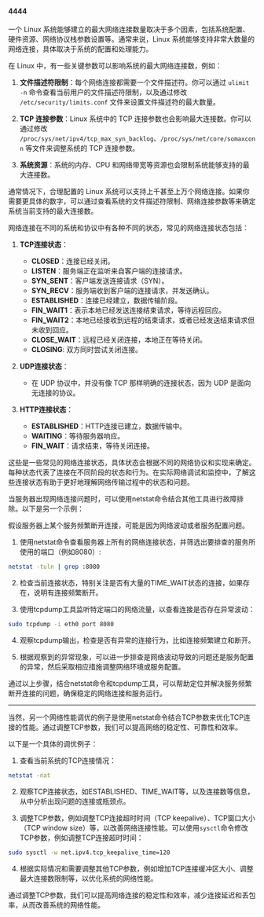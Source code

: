 

#### 4444

一个 Linux 系统能够建立的最大网络连接数量取决于多个因素，包括系统配置、硬件资源、网络协议栈参数设置等。通常来说，Linux 系统能够支持非常大数量的网络连接，具体取决于系统的配置和处理能力。

在 Linux 中，有一些关键参数可以影响系统的最大网络连接数，例如：

1. **文件描述符限制**：每个网络连接都需要一个文件描述符。你可以通过 `ulimit -n` 命令查看当前用户的文件描述符限制，以及通过修改 `/etc/security/limits.conf` 文件来设置文件描述符的最大数量。

2. **TCP 连接参数**：Linux 系统中的 TCP 连接参数也会影响最大连接数。你可以通过修改 `/proc/sys/net/ipv4/tcp_max_syn_backlog`、`/proc/sys/net/core/somaxconn` 等文件来调整系统的 TCP 连接参数。

3. **系统资源**：系统的内存、CPU 和网络带宽等资源也会限制系统能够支持的最大连接数。

通常情况下，合理配置的 Linux 系统可以支持上千甚至上万个网络连接。如果你需要更具体的数字，可以通过查看系统的文件描述符限制、网络连接参数等来确定系统当前支持的最大连接数。




网络连接在不同的系统和协议中有各种不同的状态，常见的网络连接状态包括：

1. **TCP连接状态**：
    - **CLOSED**：连接已经关闭。
    - **LISTEN**：服务端正在监听来自客户端的连接请求。
    - **SYN_SENT**：客户端发送连接请求（SYN）。
    - **SYN_RECV**：服务端收到客户端的连接请求，并发送确认。
    - **ESTABLISHED**：连接已经建立，数据传输阶段。
    - **FIN_WAIT1**：表示本地已经发送连接结束请求，等待远程回应。
    - **FIN_WAIT2**：本地已经接收到远程的结束请求，或者已经发送结束请求但未收到回应。
    - **CLOSE_WAIT**：远程已经关闭连接，本地正在等待关闭。
    - **CLOSING**: 双方同时尝试关闭连接。

2. **UDP连接状态**：
    - 在 UDP 协议中，并没有像 TCP 那样明确的连接状态，因为 UDP 是面向无连接的协议。

3. **HTTP连接状态**：
    - **ESTABLISHED**：HTTP连接已建立，数据传输中。
    - **WAITING**：等待服务器响应。
    - **FIN_WAIT**：请求结束，等待关闭连接。

这些是一些常见的网络连接状态，具体状态会根据不同的网络协议和实现来确定。每种状态代表了连接在不同阶段的状态和行为。在实际网络调试和监控中，了解这些连接状态有助于更好地理解网络传输过程中的状态和问题。




当服务器出现网络连接问题时，可以使用netstat命令结合其他工具进行故障排除。以下是另一个示例：

假设服务器上某个服务频繁断开连接，可能是因为网络波动或者服务配置问题。

1. 使用netstat命令查看服务器上所有的网络连接状态，并筛选出要排查的服务所使用的端口（例如8080）:

```bash
netstat -tuln | grep :8080
```

2. 检查当前连接状态，特别关注是否有大量的TIME_WAIT状态的连接，如果存在，说明有连接频繁断开。

3. 使用tcpdump工具监听特定端口的网络流量，以查看连接是否存在异常波动：

```bash
sudo tcpdump -i eth0 port 8080
```

4. 观察tcpdump输出，检查是否有异常的连接行为，比如连接频繁建立和断开。

5. 根据观察到的异常现象，可以进一步排查是网络波动导致的问题还是服务配置的异常，然后采取相应措施调整网络环境或服务配置。

通过以上步骤，结合netstat命令和tcpdump工具，可以帮助定位并解决服务频繁断开连接的问题，确保稳定的网络连接和服务运行。

----------------------------------------------------------------------

当然，另一个网络性能调优的例子是使用netstat命令结合TCP参数来优化TCP连接的性能。通过调整TCP参数，我们可以提高网络的稳定性、可靠性和效率。

以下是一个具体的调优例子：

1. 查看当前系统的TCP连接情况：

```bash
netstat -nat
```

2. 观察TCP连接状态，如ESTABLISHED、TIME_WAIT等，以及连接数等信息，从中分析出现问题的连接或瓶颈点。
    
3. 调整TCP参数，例如调整TCP连接超时时间（TCP keepalive）、TCP窗口大小（TCP window size）等，以改善网络连接性能。可以使用`sysctl`命令修改TCP参数，例如调整TCP连接超时时间：
    

```bash
sudo sysctl -w net.ipv4.tcp_keepalive_time=120
```

4. 根据实际情况和需要调整其他TCP参数，例如增加TCP连接缓冲区大小、调整最大连接数限制等，以优化系统的网络性能。

通过调整TCP参数，我们可以提高网络连接的稳定性和效率，减少连接延迟和丢包率，从而改善系统的网络性能。

